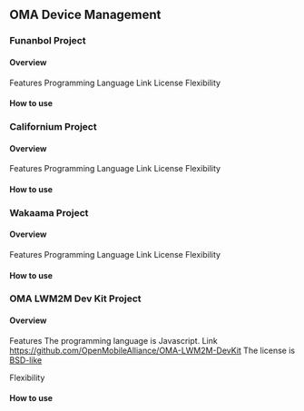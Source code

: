 ## OMA Device Management
### Funanbol Project

#### Overview
Features
Programming Language
Link
License
Flexibility

#### How to use

### Californium Project

#### Overview
Features
Programming Language
Link
License
Flexibility

#### How to use

### Wakaama Project

#### Overview
Features
Programming Language
Link
License
Flexibility

#### How to use

### OMA LWM2M Dev Kit Project

#### Overview
Features
The programming language is Javascript.
Link https://github.com/OpenMobileAlliance/OMA-LWM2M-DevKit
The license is [BSD-like](https://github.com/OpenMobileAlliance/OMA-LWM2M-DevKit/blob/master/LICENSE)


Flexibility

#### How to use

